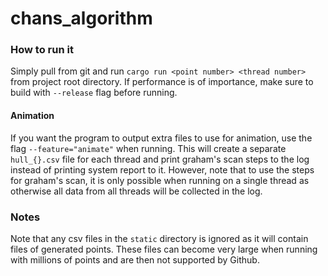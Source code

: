 # chans_algorithm

### How to run it
Simply pull from git and run `cargo run <point number> <thread number>` from project root directory. If performance is of importance, make sure to build with  `--release` flag before running.

#### Animation
If you want the program to output extra files to use for animation, use the flag `--feature="animate"` when running. This will create a separate `hull_{}.csv` file for each thread and print graham's scan steps to the log instead of printing system report to it. However, note that to use the steps for graham's scan, it is only possible when running on a single thread as otherwise all data from all threads will be collected in the log.

### Notes
Note that any csv files in the `static` directory is ignored as it will contain files of generated points. These files can become very large when running with millions of points and are then not supported by Github.
